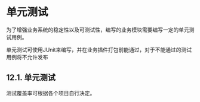 # 单元测试

为了增强业务系统的稳定性以及可测试性，编写的业务模块需要编写一定的单元测试用例。

单元测试可使用JUnit来编写，并在业务插件打包前能通过，对于不能通过的测试用例将不允许发布

## 12.1. 单元测试

测试覆盖率可根据各个项目自行决定。